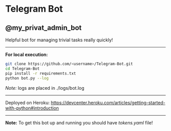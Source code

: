 # Telegram Bot
## @my_privat_admin_bot


Helpful bot for managing trivial tasks really quickly!

----------

**For local execution:**

```bash
git clone https://github.com/<username>/Telegram-Bot.git
cd Telegram-Bot
pip install -r requirements.txt
python bot.py --log
```
_Note:_ logs are placed in ./logs/bot.log

----------

Deployed on Heroku:
https://devcenter.heroku.com/articles/getting-started-with-python#introduction

----------

**Note:** To get this bot up and running you should have _tokens.yaml_ file!
